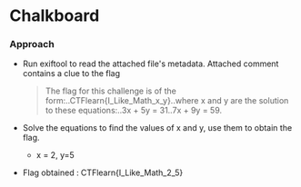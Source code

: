 # Chalkboard

### Approach

- Run exiftool to read the attached file's metadata. Attached comment contains a clue to the flag
  > The flag for this challenge is of the form:..CTFlearn{I_Like_Math_x_y}..where x and y are the solution to these equations:..3x + 5y = 31..7x + 9y = 59.

- Solve the equations to find the values of x and y, use them to obtain the flag.
  - x = 2, y=5
- Flag obtained : CTFlearn{I_Like_Math_2_5}
